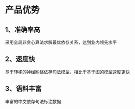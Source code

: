 # 产品优势

## 1、准确率高

采用全局非贪心算法求解最优依存关系，达到业内领先水平

## 2、速度快

基于转移的神经网络依存句法模型，相比于基于图的模型速度更快

## 3、语料丰富

丰富的中文依存句法标注数据